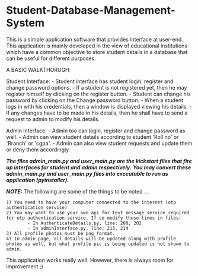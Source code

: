 # Student-Database-Management-System

This is a simple application software that provides interface at user-end. This application is mainly developed in the view of educational institutions which have a common objective to store student details in a database that can be useful for different purposes. 


A BASIC WALKTHORUGH:

Student Interface:
    - Student interface has student login, register and change password options.
    - If a student is not registered yet, then he may register himself by clicking on the register button.
    - Student can change his password by clicking on the Change password button.
    - When a student logs in with his credentials, then a window is displayed viewing his details.
    - If any changes have to be made in his details, then he shall have to send a request to admin to modify his details.

Admin Interface:
    - Admin too can login, register and change password as well.
    - Admin can view student details according to student 'Roll no' or 'Branch' or 'cgpa'.
    - Admin can also view student requests and update them or deny them accordingly.

***The files admin_main.py and user_main.py are the kickstart files that fire up interfaces for student and admin respectively.***
***You may convert these admin_main.py and user_main.py files into executable to run as application (pyinstaller).***

***NOTE:***
The following are some of the things to be noted ....

    1) You need to have your computer connected to the internet (otp authentication service)
    2) You may want to use your own api for text message service required for otp authentication service. If so modify these lines in files:
            - In AuthenticateDetails.py, line: 200, 202
            - In adminInterface.py, line: 213, 214
    3) All profile photos must be png format.
    4) In admin page, all details will be updated along with profile photos as well, but what profile pic is being updated is not shown to admin.

This application works really well. However, there is always room for improvement ;)
